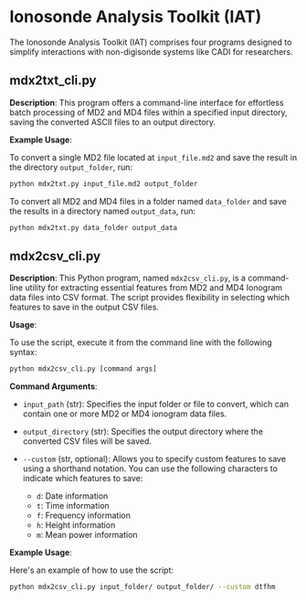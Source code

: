 # Ionosonde Analysis Toolkit (IAT)

The Ionosonde Analysis Toolkit (IAT) comprises four programs designed to simplify interactions with non-digisonde systems like CADI for researchers.

## mdx2txt_cli.py

**Description**: This program offers a command-line interface for effortless batch processing of MD2 and MD4 files within a specified input directory, saving the converted ASCII files to an output directory.

**Example Usage**:

To convert a single MD2 file located at `input_file.md2` and save the result in the directory `output_folder`, run:

```bash
python mdx2txt.py input_file.md2 output_folder
```

To convert all MD2 and MD4 files in a folder named `data_folder` and save the results in a directory named `output_data`, run:

```bash
python mdx2txt.py data_folder output_data
```

## mdx2csv_cli.py

**Description**: This Python program, named `mdx2csv_cli.py`, is a command-line utility for extracting essential features from MD2 and MD4 Ionogram data files into CSV format. The script provides flexibility in selecting which features to save in the output CSV files.

**Usage**:

To use the script, execute it from the command line with the following syntax:

```bash
python mdx2csv_cli.py [command args]
```

**Command Arguments**:

- `input_path` (str): Specifies the input folder or file to convert, which can contain one or more MD2 or MD4 ionogram data files.

- `output_directory` (str): Specifies the output directory where the converted CSV files will be saved.

- `--custom` (str, optional): Allows you to specify custom features to save using a shorthand notation. You can use the following characters to indicate which features to save:
    - `d`: Date information
    - `t`: Time information
    - `f`: Frequency information
    - `h`: Height information
    - `m`: Mean power information

**Example Usage**:

Here's an example of how to use the script:

```bash
python mdx2csv_cli.py input_folder/ output_folder/ --custom dtfhm
```

